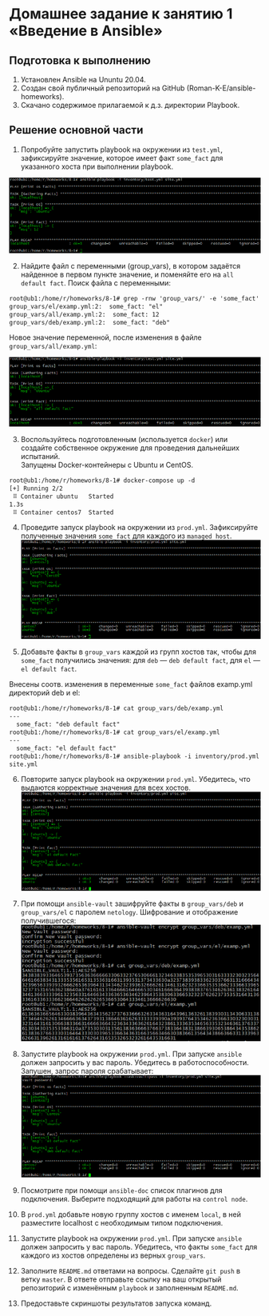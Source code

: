 # Домашнее задание к занятию 1 «Введение в Ansible»

## Подготовка к выполнению

1. Установлен Ansible на Ununtu 20.04.
2. Создан свой публичный репозиторий на GitHub (Roman-K-E/ansible-homeworks).
3. Скачано содержимое прилагаемой к д.з. директории Playbook.
   
## Решение основной части

1. Попробуйте запустить playbook на окружении из `test.yml`, зафиксируйте значение, которое имеет факт `some_fact` для указанного хоста при выполнении playbook.

![8-1--1.png](https://github.com/Roman-K-E/ansible-homeworks/blob/main/8.1/8-1--1.png)

2. Найдите файл с переменными (group_vars), в котором задаётся найденное в первом пункте значение, и поменяйте его на `all default fact`.
Поиск файла с переменными:
```
root@ub1:/home/r/homeworks/8-1# grep -rnw 'group_vars/' -e 'some_fact'
group_vars/el/examp.yml:2:  some_fact: "el"
group_vars/all/examp.yml:2:  some_fact: 12
group_vars/deb/examp.yml:2:  some_fact: "deb"
```
Новое значение переменной, после изменения в файле `group_vars/all/examp.yml`:  

![8-1--2.png](https://github.com/Roman-K-E/ansible-homeworks/blob/main/8.1/8-1--2.png)

3. Воспользуйтесь подготовленным (используется `docker`) или создайте собственное окружение для проведения дальнейших испытаний.  
Запущены Docker-контейнеры c Ubuntu и CentOS.  
```
root@ub1:/home/r/homeworks/8-1# docker-compose up -d
[+] Running 2/2
 ⠿ Container ubuntu   Started                                                                                      1.3s
 ⠿ Container centos7  Started
```
4. Проведите запуск playbook на окружении из `prod.yml`. Зафиксируйте полученные значения `some_fact` для каждого из `managed host`.  
![8-1--4.png](https://github.com/Roman-K-E/ansible-homeworks/blob/main/8.1/8-1--4.png)

5. Добавьте факты в `group_vars` каждой из групп хостов так, чтобы для `some_fact` получились значения: для `deb` — `deb default fact`, для `el` — `el default fact`.  

Внесены соотв. изменения в переменные `some_fact` файлов examp.yml директорий deb и el:  
```
root@ub1:/home/r/homeworks/8-1# cat group_vars/deb/examp.yml
---
  some_fact: "deb default fact"
root@ub1:/home/r/homeworks/8-1# cat group_vars/el/examp.yml
---
  some_fact: "el default fact"
root@ub1:/home/r/homeworks/8-1# ansible-playbook -i inventory/prod.yml site.yml
```

6.  Повторите запуск playbook на окружении `prod.yml`. Убедитесь, что выдаются корректные значения для всех хостов.  
![8-1--5.png](https://github.com/Roman-K-E/ansible-homeworks/blob/main/8.1/8-1--5.png)

7. При помощи `ansible-vault` зашифруйте факты в `group_vars/deb` и `group_vars/el` с паролем `netology`.
Шифрование и отображение получившегося:  
![8-1--7.png](https://github.com/Roman-K-E/ansible-homeworks/blob/main/8.1/8-1--7.png)

8. Запустите playbook на окружении `prod.yml`. При запуске `ansible` должен запросить у вас пароль. Убедитесь в работоспособности.
Запушен, запрос пароля срабатывает:  
![8-1--8.png](https://github.com/Roman-K-E/ansible-homeworks/blob/main/8.1/8-1--8.png)

9. Посмотрите при помощи `ansible-doc` список плагинов для подключения. Выберите подходящий для работы на `control node`.


10. В `prod.yml` добавьте новую группу хостов с именем  `local`, в ней разместите localhost с необходимым типом подключения.
11. Запустите playbook на окружении `prod.yml`. При запуске `ansible` должен запросить у вас пароль. Убедитесь, что факты `some_fact` для каждого из хостов определены из верных `group_vars`.
12. Заполните `README.md` ответами на вопросы. Сделайте `git push` в ветку `master`. В ответе отправьте ссылку на ваш открытый репозиторий с изменённым `playbook` и заполненным `README.md`.
13. Предоставьте скриншоты результатов запуска команд.
